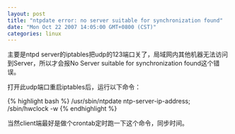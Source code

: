 ```yaml
---
layout: post
title: "ntpdate error: no server suitable for synchronization found"
date: "Mon Oct 22 2007 14:05:00 GMT+0800 (CST)"
categories: linux
---
```


主要是ntpd server的iptables把udp的123端口关了，局域网内其他机器无法访问到Server，所以才会报No Server suitable for synchronization found这个错误。

打开此udp端口重启iptables后，运行以下命令：

{% highlight bash %}
/usr/sbin/ntpdate ntp-server-ip-address; /sbin/hwclock -w
{% endhighlight %}

当然client端最好是做个crontab定时跑一下这个命令，同步时间。


